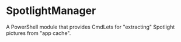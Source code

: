 # SpotlightManager
A PowerShell module that provides CmdLets for "extracting" Spotlight pictures from "app cache".